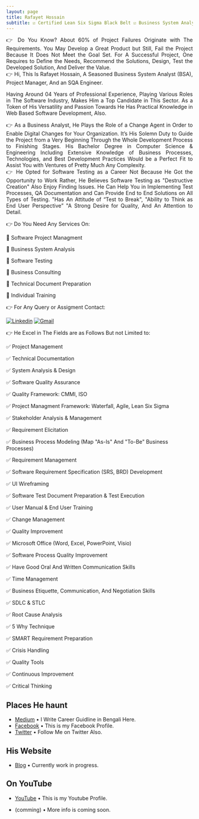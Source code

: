 ```yaml
---
layout: page
title: Rafayet Hossain
subtitle: ☑ Certified Lean Six Sigma Black Belt ☑ Business System Analyst ☑ Project Manager ☑ SQA (Open to Work)
---
```


<div style="text-align: justify"> 
👉 Do You Know? About 60% of Project Failures Originate with The Requirements. You May Develop a Great Product but Still, Fail the Project Because It Does Not Meet the Goal Set. For A Successful Project, One Requires to Define the Needs, Recommend the Solutions, Design, Test the Developed Solution, And Deliver the Value.
</div>

<div style="text-align: justify"> 
👉 Hi, This Is Rafayet Hossain, A Seasoned Business System Analyst (BSA), Project Manager, And an SQA Engineer.

Having Around 04 Years of Professional Experience, Playing Various Roles in The Software Industry, Makes Him a Top Candidate in This Sector. As a Token of His Versatility and Passion Towards He Has Practical Knowledge in Web Based Software Development, Also.

</div>
<div style="text-align: justify"> 
👉 As a Business Analyst, He Plays the Role of a Change Agent in Order to Enable Digital Changes for Your Organization. It’s His Solemn Duty to Guide the Project from a Very Beginning Through the Whole Development Process to Finishing Stages. His Bachelor Degree in Computer Science & Engineering Including Extensive Knowledge of Business Processes, Technologies, and Best Development Practices Would be a Perfect Fit to Assist You with Ventures of Pretty Much Any Complexity.

</div>
<div style="text-align: justify"> 
👉 He Opted for Software Testing as a Career Not Because He Got the Opportunity to Work Rather, He Believes Software Testing as "Destructive Creation" Also Enjoy Finding Issues. He Can Help You in Implementing Test Processes, QA Documentation and Can Provide End to End Solutions on All Types of Testing. "Has An Attitude of “Test to Break", "Ability to Think as End User Perspective” "A Strong Desire for Quality, And An Attention to Detail.

</div>

👉 Do You Need Any Services On:

🎯 Software Project Managment 

🎯 Business System Analysis 

🎯 Software Testing 

🎯 Business Consulting

🎯 Technical Document Preparation 

🎯 Individual Training  


👉 For Any Query or Assigment Contact: 



[![Linkedin](https://img.shields.io/badge/-LinkedIn-blue?style=flat&logo=Linkedin&logoColor=white)](https://www.linkedin.com/in/rafayethossain/)
[![Gmail](https://img.shields.io/badge/-Gmail-c14438?style=flat&logo=Gmail&logoColor=white)](mailto:rafayet13@gmail.com)




👉 He Excel in The Fields are as Follows But not Limited to:

✅ Project Management  

✅ Technical Documentation

✅ System Analysis & Design

✅ Software Quality Assurance

✅ Quality Framework: CMMI, ISO 

✅ Project Managment Framework: Waterfall, Agile, Lean Six Sigma

✅ Stakeholder Analysis & Management 

✅ Requirement Elicitation

✅ Business Process Modeling (Map "As-Is" And "To-Be" Business Processes)

✅ Requirement Management 

✅ Software Requirement Specification (SRS, BRD) Development 

✅ UI Wireframing 

✅ Software Test Document Preparation & Test Execution 

✅ User Manual & End User Training 

✅ Change Management 

✅ Quality Improvement 

✅ Microsoft Office (Word, Excel, PowerPoint, Visio) 

✅ Software Process Quality Improvement 

✅ Have Good Oral And Written Communication Skills

✅ Time Management 

✅ Business Etiquette, Communication, And Negotiation Skills 

✅ SDLC & STLC 

✅ Root Cause Analysis 

✅ 5 Why Technique 

✅ SMART Requirement Preparation 

✅ Crisis Handling 

✅ Quality Tools 

✅ Continuous Improvement 

✅ Critical Thinking


## Places He haunt

* [Medium](https://rafayethossain.medium.com/) •  I Write Career Guidline in Bengali Here.
* [Facebook](https://www.facebook.com/rafayethossain13) • This is my Facebook Profile.
* [Twitter](https://twitter.com/RafayetHossain/) • Follow Me on Twitter Also.
  
## His Website
* [Blog](rafayet13.wordpress.com/) • Currently work in progress.

## On YouTube

* [YouTube](https://www.youtube.com/channel/UCsTNdhx0etbm-571LVTCW2g/featured?view_as=subscriber) • This is my Youtube Profile.

* (comming) • More info is coming soon.

